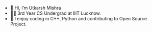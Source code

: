 - 👋 Hi, I’m Utkarsh Mishra 
- 👨‍💻 3rd Year CS Undergrad at IIIT Lucknow.
- 🌱  I enjoy coding in C++, Python and contributing to Open Source Project.

<!---
utkarshfelix/utkarshfelix is a ✨ special ✨ repository because its `README.md` (this file) appears on your GitHub profile.
You can click the Preview link to take a look at your changes.
--->
